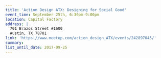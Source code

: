 ```yaml
---
title: 'Action Design ATX: Designing for Social Good'
event_time: September 25th, 6:30pm-9:00pm
location: Capital Factory
address: |
  701 Brazos Street #1600
  Austin, TX 78701
link: 'https://www.meetup.com/action_design_ATX/events/242897045/'
summary:
list_until_date: 2017-09-25
---
```

